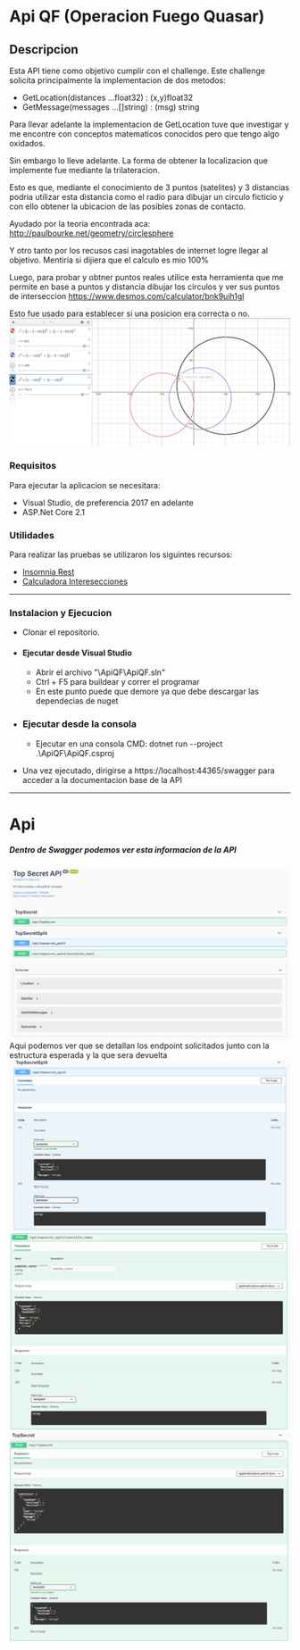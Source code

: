 ﻿# Api QF (Operacion Fuego Quasar)
## Descripcion
Esta API tiene como objetivo cumplir con el challenge.
Este challenge solicita principalmente la implementacion de dos metodos:
* GetLocation(distances ...float32) : (x,y)float32
* GetMessage(messages ...[]string) : (msg) string

Para llevar adelante la implementacion de GetLocation tuve que investigar y me encontre con conceptos matematicos conocidos pero que tengo algo oxidados.

Sin embargo lo lleve adelante.
La forma de obtener la localizacion que implemente fue mediante la trilateracion. 

Esto es que, mediante el conocimiento de 3 puntos (satelites) y 3 distancias podria utilizar esta distancia como el radio para dibujar un circulo ficticio y con ello obtener la ubicacion de las posibles zonas de contacto.

Ayudado por la teoria encontrada aca: http://paulbourke.net/geometry/circlesphere

Y otro tanto por los recusos casi inagotables de internet logre llegar al objetivo.
Mentiria si dijiera que el calculo es mio 100%

Luego, para probar y obtner puntos reales utilice esta herramienta que me permite en base a puntos y distancia dibujar los circulos y ver sus puntos de interseccion
https://www.desmos.com/calculator/bnk9uih1gl

Esto fue usado para establecer si una posicion era correcta o no.
![Alt text](resources/1.png?raw=true "Circulos")

### Requisitos
Para ejecutar la aplicacion se necesitara:
* Visual Studio, de preferencia 2017 en adelante 
* ASP.Net Core 2.1

### Utilidades
Para realizar las pruebas se utilizaron los siguintes recursos:
* [Insomnia Rest](https://insomnia.rest/)
* [Calculadora Interesecciones](https://www.desmos.com/calculator/bnk9uih1gl?lang=es)

---
### Instalacion y Ejecucion
* Clonar el repositorio.
* #### Ejecutar desde Visual Studio
  * Abrir el archivo "\ApiQF\ApiQF.sln"
  * Ctrl + F5 para buildear y correr el programar
  * En este punto puede que demore ya que debe descargar las dependecias de nuget
* ### Ejecutar desde la consola
  * Ejecutar en una consola CMD: dotnet run --project .\ApiQF\ApiQF.csproj
  
* Una vez ejecutado, dirigirse a https://localhost:44365/swagger para acceder a la documentacion base de la API
---
# Api
##### Dentro de Swagger podemos ver esta informacion de la API
![Alt text](resources/2.png?raw=true "Swagger")
Aqui podemos ver que se detallan los endpoint solicitados junto con la estructura esperada y la que sera devuelta
![Alt text](resources/3.png?raw=true "GetTopSecretSplit")
![Alt text](resources/5.png?raw=true "PostTopSecretSplit")
![Alt text](resources/4.png?raw=true "GetTopSecret")

